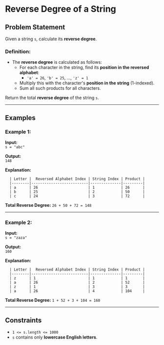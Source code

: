# Reverse Degree of a String

## Problem Statement

Given a string `s`, calculate its **reverse degree**.

### Definition:
- The **reverse degree** is calculated as follows:
  - For each character in the string, find its **position in the reversed alphabet**:
    - `'a' = 26`, `'b' = 25`, ..., `'z' = 1`
  - Multiply this with the character's **position in the string** (1-indexed).
  - Sum all such products for all characters.

Return the total **reverse degree** of the string `s`.

---

## Examples

### Example 1:

**Input:**  
`s = "abc"`

**Output:**  
`148`

**Explanation:**
```
  | Letter |  Reversed Alphabet Index | String Index | Product |
  |--------|--------------------------|--------------|---------|
  | a      | 26                       | 1            | 26      |
  | b      | 25                       | 2            | 50      |
  | c      | 24                       | 3            | 72      |
```
**Total Reverse Degree:** `26 + 50 + 72 = 148`

---

### Example 2:

**Input:**  
`s = "zaza"`

**Output:**  
`160`

**Explanation:**
```
  | Letter |  Reversed Alphabet Index | String Index | Product |
  |--------|--------------------------|--------------|---------|
  | z      | 1                        | 1            | 1       |
  | a      | 26                       | 2            | 52      |
  | z      | 1                        | 3            | 3       |
  | a      | 26                       | 4            | 104     |
```
**Total Reverse Degree:** `1 + 52 + 3 + 104 = 160`

---

## Constraints

- `1 <= s.length <= 1000`
- `s` contains only **lowercase English letters**.
